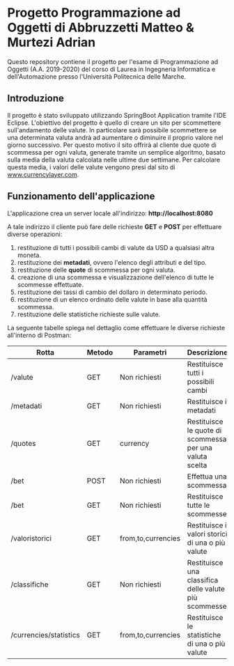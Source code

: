 # Progetto Programmazione ad Oggetti di Abbruzzetti Matteo & Murtezi Adrian

Questo repository contiene il progetto per l'esame di Programmazione ad Oggetti (A.A. 2019-2020) del corso di Laurea in Ingegneria Informatica e dell'Automazione presso l'Università Politecnica delle Marche.

## Introduzione

Il progetto è stato sviluppato utilizzando SpringBoot Application tramite l'IDE Eclipse.
L'obiettivo del progetto è quello di creare un sito per scommettere sull'andamento delle valute. In particolare sarà possibile scommettere se una determinata valuta andrà ad aumentare o diminuire il proprio valore nel giorno successivo. Per questo motivo il sito offrirà al cliente due quote di scommessa per ogni valuta, generate tramite un semplice algoritmo, basato sulla media della valuta calcolata nelle ultime due settimane. Per calcolare questa media, i valori delle valute vengono presi dal sito di www.currencylayer.com.

## Funzionamento dell'applicazione

L'applicazione crea un server locale all'indirizzo:
**http://localhost:8080**

A tale indirizzo il cliente può fare delle richieste **GET** e **POST** per effettuare diverse operazioni:
1. restituzione di tutti i possibili cambi di valute da USD a qualsiasi altra moneta.
2. restituzione dei **metadati**, ovvero l'elenco degli attributi e del tipo.
3. restituzione delle **quote** di scommessa per ogni valuta.
4. creazione di una scommessa e visualizzazione dell'elenco di tutte le scommesse effettuate.
5. restituzione dei tassi di cambio del dollaro in determinato periodo.
6. restituzione di un elenco ordinato delle valute in base alla quantità scommessa.
7. restituzione delle statistiche richieste sulle valute.

La seguente tabelle spiega nel dettaglio come effettuare le diverse richieste all'interno di Postman:

| **Rotta** | **Metodo** | **Parametri** | **Descrizione**|
| --- | --- | --- | --- |
| /valute | GET | Non richiesti | Restituisce tutti i possibili cambi |
| /metadati | GET | Non richiesti | Restituisce i metadati |
| /quotes | GET | currency | Restituisce le quote di scommessa per una valuta scelta |
| /bet | POST | Non richiesti | Effettua una scommessa |
| /bet | GET | Non richiesti | Restituisce tutte le scommesse |
| /valoristorici | GET | from,to,currencies | Restituisce i valori storici di una o più valute |
| /classifiche | GET | Non richiesti | Restituisce una classifica delle valute più scommesse |
| /currencies/statistics | GET | from,to,currencies | Restituisce le statistiche di una o più valute |
<br>
